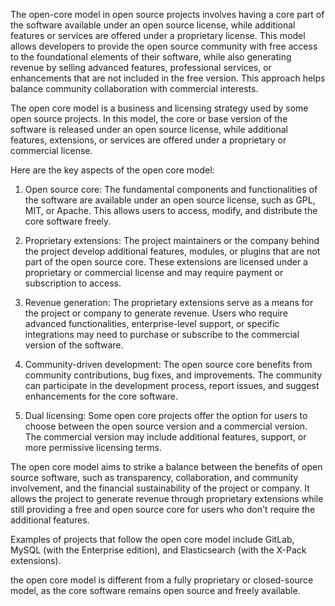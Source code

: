 The open-core model in open source projects involves having a core part of the software available under an open source license, while additional features or services are offered under a proprietary license. This model allows developers to provide the open source community with free access to the foundational elements of their software, while also generating revenue by selling advanced features, professional services, or enhancements that are not included in the free version. This approach helps balance community collaboration with commercial interests.

The open core model is a business and licensing strategy used by some open source projects. In this model, the core or base version of the software is released under an open source license, while additional features, extensions, or services are offered under a proprietary or commercial license.

Here are the key aspects of the open core model:

1. Open source core: The fundamental components and functionalities of the software are available under an open source license, such as GPL, MIT, or Apache. This allows users to access, modify, and distribute the core software freely.

2. Proprietary extensions: The project maintainers or the company behind the project develop additional features, modules, or plugins that are not part of the open source core. These extensions are  licensed under a proprietary or commercial license and may require payment or subscription to access.

3. Revenue generation: The proprietary extensions serve as a means for the project or company to generate revenue. Users who require advanced functionalities, enterprise-level support, or specific integrations may need to purchase or subscribe to the commercial version of the software.

4. Community-driven development: The open source core benefits from community contributions, bug fixes, and improvements. The community can participate in the development process, report issues, and suggest enhancements for the core software.

5. Dual licensing: Some open core projects offer the option for users to choose between the open source version and a commercial version. The commercial version may include additional features, support, or more permissive licensing terms.

The open core model aims to strike a balance between the benefits of open source software, such as transparency, collaboration, and community involvement, and the financial sustainability of the project or company. It allows the project to generate revenue through proprietary extensions while still providing a free and open source core for users who don't require the additional features.

Examples of projects that follow the open core model include GitLab, MySQL (with the Enterprise edition), and Elasticsearch (with the X-Pack extensions).

 the open core model is different from a fully proprietary or closed-source model, as the core software remains open source and freely available.
